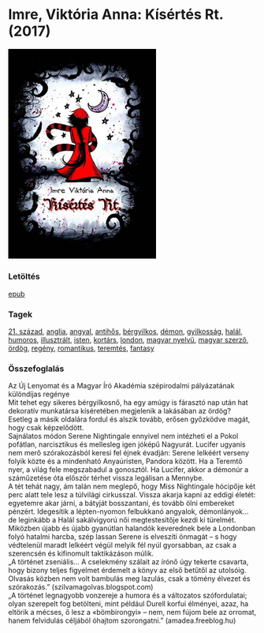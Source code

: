 # <a name="id_632">Imre, Viktória Anna: Kísértés Rt. (2017)</a>
<img src="https://github.com/BercziSandor/calibre_lib/raw/main/libs/main/Imre%2C%20Viktoria%20Anna/Kisertes%20Rt_%20%28632%29/cover.jpg" alt="cover" width="300"/>

### Letöltés
[epub](https://github.com/BercziSandor/calibre_lib/raw/main/libs/main/Imre%2C%20Viktoria%20Anna/Kisertes%20Rt_%20%28632%29/Kisertes%20Rt_%20-%20Imre%2C%20Viktoria%20Anna.epub)

### Tagek
[21. század](https://github.com/berczisandor/calibre_lib/libs/main/blob/main/_tags/21.%20sz%c3%a1zad.md), [anglia](https://github.com/berczisandor/calibre_lib/libs/main/blob/main/_tags/anglia.md), [angyal](https://github.com/berczisandor/calibre_lib/libs/main/blob/main/_tags/angyal.md), [antihős](https://github.com/berczisandor/calibre_lib/libs/main/blob/main/_tags/antih%c5%91s.md), [bérgyilkos](https://github.com/berczisandor/calibre_lib/libs/main/blob/main/_tags/b%c3%a9rgyilkos.md), [démon](https://github.com/berczisandor/calibre_lib/libs/main/blob/main/_tags/d%c3%a9mon.md), [gyilkosság](https://github.com/berczisandor/calibre_lib/libs/main/blob/main/_tags/gyilkoss%c3%a1g.md), [halál](https://github.com/berczisandor/calibre_lib/libs/main/blob/main/_tags/hal%c3%a1l.md), [humoros](https://github.com/berczisandor/calibre_lib/libs/main/blob/main/_tags/humoros.md), [illusztrált](https://github.com/berczisandor/calibre_lib/libs/main/blob/main/_tags/illusztr%c3%a1lt.md), [isten](https://github.com/berczisandor/calibre_lib/libs/main/blob/main/_tags/isten.md), [kortárs](https://github.com/berczisandor/calibre_lib/libs/main/blob/main/_tags/kort%c3%a1rs.md), [london](https://github.com/berczisandor/calibre_lib/libs/main/blob/main/_tags/london.md), [magyar nyelvű](https://github.com/berczisandor/calibre_lib/libs/main/blob/main/_tags/magyar%20nyelv%c5%b1.md), [magyar szerző](https://github.com/berczisandor/calibre_lib/libs/main/blob/main/_tags/magyar%20szerz%c5%91.md), [ördög](https://github.com/berczisandor/calibre_lib/libs/main/blob/main/_tags/%c3%b6rd%c3%b6g.md), [regény](https://github.com/berczisandor/calibre_lib/libs/main/blob/main/_tags/reg%c3%a9ny.md), [romantikus](https://github.com/berczisandor/calibre_lib/libs/main/blob/main/_tags/romantikus.md), [teremtés](https://github.com/berczisandor/calibre_lib/libs/main/blob/main/_tags/teremt%c3%a9s.md), [fantasy](https://github.com/berczisandor/calibre_lib/libs/main/blob/main/_tags/fantasy.md)

### Összefoglalás
<div>
<p>Az ​Új Lenyomat és a Magyar Író Akadémia szépirodalmi pályázatának különdíjas regénye<br>Mit tehet egy sikeres bérgyilkosnő, ha egy amúgy is fárasztó nap után hat dekoratív munkatársa kíséretében megjelenik a lakásában az ördög?<br>Esetleg a másik oldalára fordul és alszik tovább, erősen győzködve magát, hogy csak képzelődött.<br>Sajnálatos módon Serene Nightingale ennyivel nem intézheti el a Pokol pofátlan, narcisztikus és mellesleg igen jóképű Nagyurát. Lucifer ugyanis nem merő szórakozásból keresi fel éjnek évadján: Serene lelkéért verseny folyik közte és a mindenható Anyaúristen, Pandora között. Ha a Teremtő nyer, a világ fele megszabadul a gonosztól. Ha Lucifer, akkor a démonúr a száműzetése óta először térhet vissza legálisan a Mennybe.<br>A tét tehát nagy, ám talán nem meglepő, hogy Miss Nightingale hócipője két perc alatt tele lesz a túlvilági cirkusszal. Vissza akarja kapni az eddigi életét: egyetemre akar járni, a bátyját bosszantani, és tovább ölni embereket pénzért. Idegesítik a lépten-nyomon felbukkanó angyalok, démonlányok… de leginkább a Halál sakálvigyorú női megtestesítője kezdi ki türelmét.<br>Miközben újabb és újabb gyanútlan halandók keverednek bele a Londonban folyó hatalmi harcba, szép lassan Serene is elveszíti önmagát – s hogy védtelenül maradt lelkéért végül melyik fél nyúl gyorsabban, az csak a szerencsén és kifinomult taktikázáson múlik.<br>„A történet zseniális… A cselekmény szálait az írónő úgy tekerte csavarta, hogy bizony teljes figyelmet érdemelt a könyv az első betűtől az utolsóig. Olvasás közben nem volt bambulás meg lazulás, csak a tömény élvezet és szórakozás.” (szilvamagolvas.blogspot.com)<br>„A történet legnagyobb vonzereje a humora és a változatos szófordulatai; olyan szerepelt fog betölteni, mint például Durell korfui élményei, azaz, ha eltörik a mécses, ő lesz a «bömbirongyi» – nem, nem fújom bele az orromat, hanem felvidulás céljából óhajtom szorongatni.” (amadea.freeblog.hu)</p></div>


